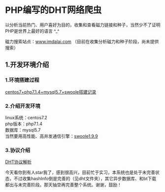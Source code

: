 # PHP编写的DHT网络爬虫  

以分析当前热门、用户喜好为目的，收集和查看磁力链接和种子，当然少不了证明PHP是世界上最好的语言 ^_^  

磁力搜索站点：www.imdalai.com （目前在收集分析磁力和种子阶段，尚未提供搜索）  

## 1.开发环境介绍 

### 1.环境搭建过程   

[centos7+php7.1.4+mysql5.7+swoole搭建记录](https://dalaizhao.github.io/2017/05/23/centos7-php7-1-4-mysql5-7-swoole%E6%90%AD%E5%BB%BA%E8%AE%B0%E5%BD%95/)  

### 2.介绍开发环境

linux系统：centos7.2   
php版本：php7.1.4     
数据库：mysql5.7     
当然要用高性能、高并发通信引擎：[swoole1.9.9](https://github.com/swoole/swoole-src)      

### 3.协议介绍  

[DHT协议解析](https://github.com/dalaizhao/PhpSpider_Magnet-BitTorrent/blob/master/dht_readme.md)   

今天看你到有人star我了，感到很高兴，目前忙于实习，本系统也是处于未完善状态，不过收集hashInfo倒是完善的（见dht文件夹），其它异步数据库、和bt下载都出与未完善阶段。那天抽空再完善整个系统。谢谢，鼓励！  
 



